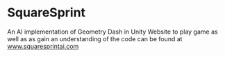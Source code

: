 # SquareSprint
An AI implementation of Geometry Dash in Unity
Website to play game as well as as gain an understanding of the code can be found at
www.squaresprintai.com
